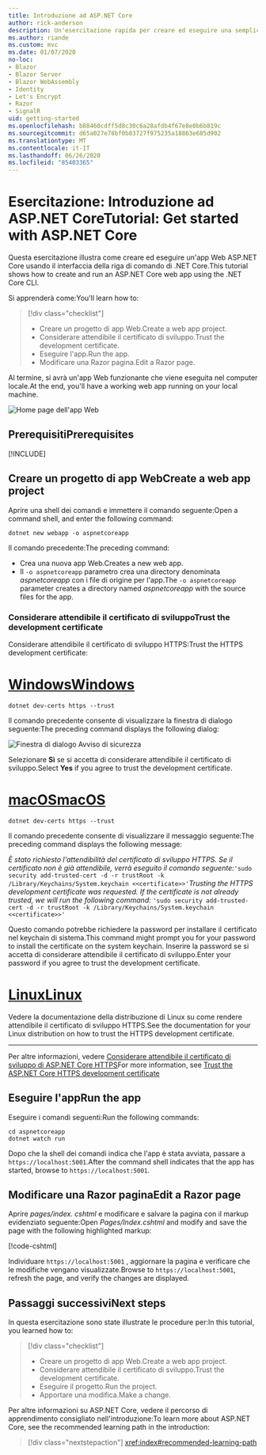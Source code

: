 ```yaml
---
title: Introduzione ad ASP.NET Core
author: rick-anderson
description: Un'esercitazione rapida per creare ed eseguire una semplice app Hello World usando ASP.NET Core.
ms.author: riande
ms.custom: mvc
ms.date: 01/07/2020
no-loc:
- Blazor
- Blazor Server
- Blazor WebAssembly
- Identity
- Let's Encrypt
- Razor
- SignalR
uid: getting-started
ms.openlocfilehash: b88460cdff5d8c30c6a28afdb4f67e8e0b6b819c
ms.sourcegitcommit: d65a027e78bf0b83727f975235a18863e685d902
ms.translationtype: MT
ms.contentlocale: it-IT
ms.lasthandoff: 06/26/2020
ms.locfileid: "85403365"
---
```

# <a name="tutorial-get-started-with-aspnet-core"></a><span data-ttu-id="c4207-103">Esercitazione: Introduzione ad ASP.NET Core</span><span class="sxs-lookup"><span data-stu-id="c4207-103">Tutorial: Get started with ASP.NET Core</span></span>

<span data-ttu-id="c4207-104">Questa esercitazione illustra come creare ed eseguire un'app Web ASP.NET Core usando il interfaccia della riga di comando di .NET Core.</span><span class="sxs-lookup"><span data-stu-id="c4207-104">This tutorial shows how to create and run an ASP.NET Core web app using the .NET Core CLI.</span></span>

<span data-ttu-id="c4207-105">Si apprenderà come:</span><span class="sxs-lookup"><span data-stu-id="c4207-105">You'll learn how to:</span></span>

> [!div class="checklist"]
> * <span data-ttu-id="c4207-106">Creare un progetto di app Web.</span><span class="sxs-lookup"><span data-stu-id="c4207-106">Create a web app project.</span></span>
> * <span data-ttu-id="c4207-107">Considerare attendibile il certificato di sviluppo.</span><span class="sxs-lookup"><span data-stu-id="c4207-107">Trust the development certificate.</span></span>
> * <span data-ttu-id="c4207-108">Eseguire l'app.</span><span class="sxs-lookup"><span data-stu-id="c4207-108">Run the app.</span></span>
> * <span data-ttu-id="c4207-109">Modificare una Razor pagina.</span><span class="sxs-lookup"><span data-stu-id="c4207-109">Edit a Razor page.</span></span>

<span data-ttu-id="c4207-110">Al termine, si avrà un'app Web funzionante che viene eseguita nel computer locale.</span><span class="sxs-lookup"><span data-stu-id="c4207-110">At the end, you'll have a working web app running on your local machine.</span></span>

![Home page dell'app Web](_static/home-page.png)

## <a name="prerequisites"></a><span data-ttu-id="c4207-112">Prerequisiti</span><span class="sxs-lookup"><span data-stu-id="c4207-112">Prerequisites</span></span>

[!INCLUDE[](~/includes/3.1-SDK.md)]

## <a name="create-a-web-app-project"></a><span data-ttu-id="c4207-113">Creare un progetto di app Web</span><span class="sxs-lookup"><span data-stu-id="c4207-113">Create a web app project</span></span>

<span data-ttu-id="c4207-114">Aprire una shell dei comandi e immettere il comando seguente:</span><span class="sxs-lookup"><span data-stu-id="c4207-114">Open a command shell, and enter the following command:</span></span>

```dotnetcli
dotnet new webapp -o aspnetcoreapp
```

<span data-ttu-id="c4207-115">Il comando precedente:</span><span class="sxs-lookup"><span data-stu-id="c4207-115">The preceding command:</span></span>

* <span data-ttu-id="c4207-116">Crea una nuova app Web.</span><span class="sxs-lookup"><span data-stu-id="c4207-116">Creates a new web app.</span></span>  
* <span data-ttu-id="c4207-117">Il `-o aspnetcoreapp` parametro crea una directory denominata *aspnetcoreapp* con i file di origine per l'app.</span><span class="sxs-lookup"><span data-stu-id="c4207-117">The `-o aspnetcoreapp` parameter creates a directory named *aspnetcoreapp* with the source files for the app.</span></span>

### <a name="trust-the-development-certificate"></a><span data-ttu-id="c4207-118">Considerare attendibile il certificato di sviluppo</span><span class="sxs-lookup"><span data-stu-id="c4207-118">Trust the development certificate</span></span>

<span data-ttu-id="c4207-119">Considerare attendibile il certificato di sviluppo HTTPS:</span><span class="sxs-lookup"><span data-stu-id="c4207-119">Trust the HTTPS development certificate:</span></span>

# <a name="windows"></a>[<span data-ttu-id="c4207-120">Windows</span><span class="sxs-lookup"><span data-stu-id="c4207-120">Windows</span></span>](#tab/windows)

```dotnetcli
dotnet dev-certs https --trust
```

<span data-ttu-id="c4207-121">Il comando precedente consente di visualizzare la finestra di dialogo seguente:</span><span class="sxs-lookup"><span data-stu-id="c4207-121">The preceding command displays the following dialog:</span></span>

![Finestra di dialogo Avviso di sicurezza](~/getting-started/_static/cert.png)

<span data-ttu-id="c4207-123">Selezionare **Sì** se si accetta di considerare attendibile il certificato di sviluppo.</span><span class="sxs-lookup"><span data-stu-id="c4207-123">Select **Yes** if you agree to trust the development certificate.</span></span>

# <a name="macos"></a>[<span data-ttu-id="c4207-124">macOS</span><span class="sxs-lookup"><span data-stu-id="c4207-124">macOS</span></span>](#tab/macos)

```dotnetcli
dotnet dev-certs https --trust
```

<span data-ttu-id="c4207-125">Il comando precedente consente di visualizzare il messaggio seguente:</span><span class="sxs-lookup"><span data-stu-id="c4207-125">The preceding command displays the following message:</span></span>

<span data-ttu-id="c4207-126">*È stato richiesto l'attendibilità del certificato di sviluppo HTTPS. Se il certificato non è già attendibile, verrà eseguito il comando seguente:*`'sudo security add-trusted-cert -d -r trustRoot -k /Library/Keychains/System.keychain <<certificate>>'`</span><span class="sxs-lookup"><span data-stu-id="c4207-126">*Trusting the HTTPS development certificate was requested. If the certificate is not already trusted, we will run the following command:* `'sudo security add-trusted-cert -d -r trustRoot -k /Library/Keychains/System.keychain <<certificate>>'`</span></span>

<span data-ttu-id="c4207-127">Questo comando potrebbe richiedere la password per installare il certificato nel keychain di sistema.</span><span class="sxs-lookup"><span data-stu-id="c4207-127">This command might prompt you for your password to install the certificate on the system keychain.</span></span> <span data-ttu-id="c4207-128">Inserire la password se si accetta di considerare attendibile il certificato di sviluppo.</span><span class="sxs-lookup"><span data-stu-id="c4207-128">Enter your password if you agree to trust the development certificate.</span></span>

# <a name="linux"></a>[<span data-ttu-id="c4207-129">Linux</span><span class="sxs-lookup"><span data-stu-id="c4207-129">Linux</span></span>](#tab/linux)

<span data-ttu-id="c4207-130">Vedere la documentazione della distribuzione di Linux su come rendere attendibile il certificato di sviluppo HTTPS.</span><span class="sxs-lookup"><span data-stu-id="c4207-130">See the documentation for your Linux distribution on how to trust the HTTPS development certificate.</span></span>

---

<span data-ttu-id="c4207-131">Per altre informazioni, vedere [Considerare attendibile il certificato di sviluppo di ASP.NET Core HTTPS](xref:security/enforcing-ssl#trust-the-aspnet-core-https-development-certificate-on-windows-and-macos)</span><span class="sxs-lookup"><span data-stu-id="c4207-131">For more information, see [Trust the ASP.NET Core HTTPS development certificate](xref:security/enforcing-ssl#trust-the-aspnet-core-https-development-certificate-on-windows-and-macos)</span></span>

## <a name="run-the-app"></a><span data-ttu-id="c4207-132">Eseguire l'app</span><span class="sxs-lookup"><span data-stu-id="c4207-132">Run the app</span></span>

<span data-ttu-id="c4207-133">Eseguire i comandi seguenti:</span><span class="sxs-lookup"><span data-stu-id="c4207-133">Run the following commands:</span></span>

```dotnetcli
cd aspnetcoreapp
dotnet watch run
```

<span data-ttu-id="c4207-134">Dopo che la shell dei comandi indica che l'app è stata avviata, passare a `https://localhost:5001`.</span><span class="sxs-lookup"><span data-stu-id="c4207-134">After the command shell indicates that the app has started, browse to `https://localhost:5001`.</span></span>

## <a name="edit-a-razor-page"></a><span data-ttu-id="c4207-135">Modificare una Razor pagina</span><span class="sxs-lookup"><span data-stu-id="c4207-135">Edit a Razor page</span></span>

<span data-ttu-id="c4207-136">Aprire *pages/index. cshtml* e modificare e salvare la pagina con il markup evidenziato seguente:</span><span class="sxs-lookup"><span data-stu-id="c4207-136">Open *Pages/Index.cshtml* and modify and save the page with the following highlighted markup:</span></span>

[!code-cshtml[](sample/index.cshtml?highlight=9)]

<span data-ttu-id="c4207-137">Individuare `https://localhost:5001` , aggiornare la pagina e verificare che le modifiche vengano visualizzate.</span><span class="sxs-lookup"><span data-stu-id="c4207-137">Browse to `https://localhost:5001`, refresh the page, and verify the changes are displayed.</span></span>

## <a name="next-steps"></a><span data-ttu-id="c4207-138">Passaggi successivi</span><span class="sxs-lookup"><span data-stu-id="c4207-138">Next steps</span></span>

<span data-ttu-id="c4207-139">In questa esercitazione sono state illustrate le procedure per:</span><span class="sxs-lookup"><span data-stu-id="c4207-139">In this tutorial, you learned how to:</span></span>

> [!div class="checklist"]
> * <span data-ttu-id="c4207-140">Creare un progetto di app Web.</span><span class="sxs-lookup"><span data-stu-id="c4207-140">Create a web app project.</span></span>
> * <span data-ttu-id="c4207-141">Considerare attendibile il certificato di sviluppo.</span><span class="sxs-lookup"><span data-stu-id="c4207-141">Trust the development certificate.</span></span>
> * <span data-ttu-id="c4207-142">Eseguire il progetto.</span><span class="sxs-lookup"><span data-stu-id="c4207-142">Run the project.</span></span>
> * <span data-ttu-id="c4207-143">Apportare una modifica.</span><span class="sxs-lookup"><span data-stu-id="c4207-143">Make a change.</span></span>

<span data-ttu-id="c4207-144">Per altre informazioni su ASP.NET Core, vedere il percorso di apprendimento consigliato nell'introduzione:</span><span class="sxs-lookup"><span data-stu-id="c4207-144">To learn more about ASP.NET Core, see the recommended learning path in the introduction:</span></span>

> [!div class="nextstepaction"]
> <xref:index#recommended-learning-path>
